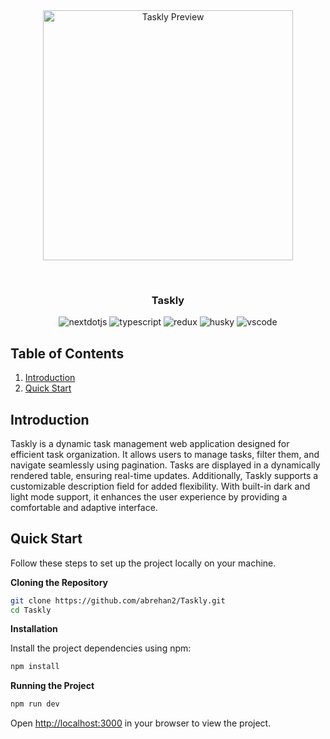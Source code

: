 <div align="center">
    <img src="https://iili.io/392ECrl.png" alt="Taskly Preview" style="max-width: 100%; height: 400px;" />
  </div>

&nbsp;

<div align="center">
  <h3 align="center">Taskly</h3>
   <div>
    <img src="https://img.shields.io/badge/-Next_JS-black?style=for-the-badge&logoColor=white&logo=nextdotjs&color=000000" alt="nextdotjs" />
    <img src="https://img.shields.io/badge/-TypeScript-black?style=for-the-badge&logoColor=white&logo=typescript&color=3178C6" alt="typescript" />
    <img src="https://img.shields.io/badge/-Redux-black?style=for-the-badge&logoColor=white&logo=redux&color=764ABC" alt="redux" />
    <img src="https://img.shields.io/badge/-Husky-black?style=for-the-badge&logoColor=white&logo=husky&color=29C88E" alt="husky" />
    <img src="https://img.shields.io/badge/-VS%20Code-black?style=for-the-badge&logoColor=white&logo=visual-studio-code&color=007ACC" alt="vscode" />
  </div>
</div>

## <a name="table">Table of Contents</a>

1. [Introduction](#introduction)
2. [Quick Start](#quick-start)

## <a name="introduction">Introduction</a>

Taskly is a dynamic task management web application designed for efficient task organization. It allows users to manage tasks, filter them, and navigate seamlessly using pagination. Tasks are displayed in a dynamically rendered table, ensuring real-time updates. Additionally, Taskly supports a customizable description field for added flexibility. With built-in dark and light mode support, it enhances the user experience by providing a comfortable and adaptive interface.

## <a name="quick-start">Quick Start</a>

Follow these steps to set up the project locally on your machine.

**Cloning the Repository**

```bash
git clone https://github.com/abrehan2/Taskly.git
cd Taskly
```

**Installation**

Install the project dependencies using npm:

```bash
npm install
```

**Running the Project**

```bash
npm run dev
```

Open [http://localhost:3000](http://localhost:3000) in your browser to view the project.
